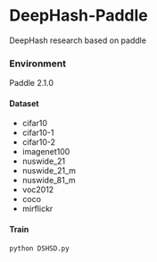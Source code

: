 # DeepHash-Paddle
DeepHash research based on paddle

### Environment
Paddle 2.1.0

#### Dataset
* cifar10
* cifar10-1
* cifar10-2
* imagenet100
* nuswide_21
* nuswide_21_m
* nuswide_81_m
* voc2012
* coco
* mirflickr

#### Train
```
python DSHSD.py
```
